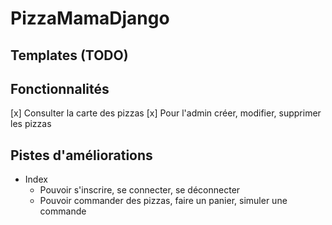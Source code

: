 # PizzaMamaDjango

## Templates (TODO)

## Fonctionnalités
[x] Consulter la carte des pizzas 
[x] Pour l'admin créer, modifier, supprimer les pizzas

## Pistes d'améliorations
- Index
  - Pouvoir s'inscrire, se connecter, se déconnecter
  - Pouvoir commander des pizzas, faire un panier, simuler une commande
